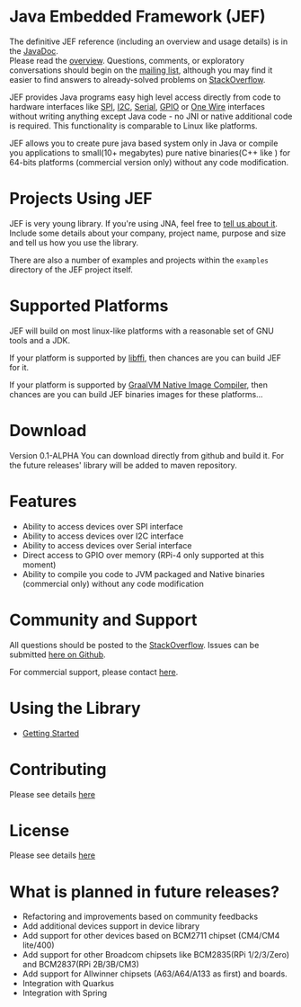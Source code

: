 Java Embedded Framework (JEF)
========================

The definitive JEF reference (including an overview and usage details) 
is in the [JavaDoc](http://java-embedded-framework.github.io/jef/0.1-ALPHA/javadoc/).  
Please read the [overview](http://java-embedded-framework.github.io/jef/0.1-ALPHA/javadoc/overview-summary.html#overview_description).  Questions, comments, or exploratory conversations should begin on the [mailing list](http://groups.google.com/group/jna-users), although you may find it easier to find answers to already-solved problems on [StackOverflow](http://stackoverflow.com/questions/tagged/jna).

JEF provides Java programs easy high level access directly from code 
to hardware interfaces like [SPI](https://en.wikipedia.org/wiki/Serial_Peripheral_Interface), 
[I2C](https://ru.wikipedia.org/wiki/I%C2%B2C), [Serial](https://en.wikipedia.org/wiki/Serial_port), 
[GPIO](https://en.wikipedia.org/wiki/General-purpose_input/output) or 
[One Wire](https://en.wikipedia.org/wiki/1-Wire) interfaces without writing 
anything except Java code - no JNI or native additional code is required. This functionality is comparable to 
Linux like platforms.

JEF allows you to create pure java based system only in Java or compile you applications 
to small(10+ megabytes) pure native binaries(C++ like ) for 64-bits platforms (commercial version only) 
without any code modification. 

Projects Using JEF
==================
JEF is very young library. If you're using JNA, feel free 
to [tell us about it](mailto:support@iot-hub.ru).  
Include some details about your company, project name, purpose and size and tell us 
how you use the library.

There are also a number of examples and projects within the `examples` directory of the JEF 
project itself.

Supported Platforms
===================
JEF will build on most linux-like platforms with a reasonable set of GNU tools and a JDK.

If your platform is supported by [libffi](http://en.wikipedia.org/wiki/Libffi), then chances 
are you can build JEF for it.

If your platform is supported by [GraalVM Native Image Compiler](https://github.com/graalvm/graalvm-ce-builds/releases/), 
then chances are you can build JEF binaries images for these platforms...

Download
========

Version 0.1-ALPHA
You can download directly from github and build it.
For the future releases' library will be added to maven repository.

Features
========
* Ability to access devices over SPI interface
* Ability to access devices over I2C interface
* Ability to access devices over Serial interface
* Direct access to GPIO over memory (RPi-4 only supported at this moment)
* Ability to compile you code to JVM packaged and Native binaries (commercial only) without 
  any code modification 

Community and Support
=====================
All questions should be posted to the [StackOverflow](http://stackoverflow.com/questions/tagged/jef). 
Issues can be submitted [here on Github](https://github.com/java-embedded-framework/jef/issues).

For commercial support, please contact [here](mailto:sales@iot-hub.ru).

Using the Library
=================
* [Getting Started](GettingStarted.md)

Contributing
============
Please see details [here](CONTRIBUTING.md)

License
=======
Please see details [here](LICENSE)

What is planned in future releases?
=======
* Refactoring and improvements based on community feedbacks
* Add additional devices support in device library
* Add support for other devices based on BCM2711 chipset (CM4/CM4 lite/400)
* Add support for other Broadcom chipsets like BCM2835(RPi 1/2/3/Zero) and BCM2837(RPi 2B/3B/CM3)
* Add support for Allwinner chipsets (A63/A64/A133 as first) and boards.
* Integration with Quarkus
* Integration with Spring
